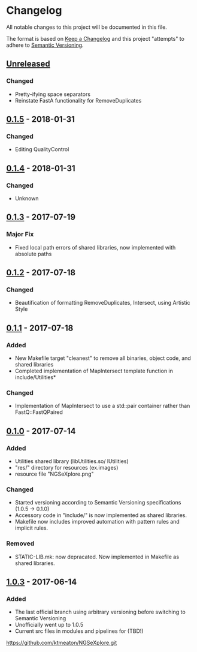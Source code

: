 # Changelog
All notable changes to this project will be documented in this file.

The format is based on [Keep a Changelog](http://keepachangelog.com/en/1.0.0/)
and this project "attempts" to adhere to [Semantic Versioning](http://semver.org/spec/v2.0.0.html).

## [Unreleased]
### Changed
- Pretty-ifying space separators
- Reinstate FastA functionality for RemoveDuplicates

## [0.1.5] - 2018-01-31
### Changed
- Editing QualityControl

## [0.1.4] - 2018-01-31
### Changed
- Unknown

## [0.1.3] - 2017-07-19
### Major Fix
- Fixed local path errors of shared libraries, now implemented with absolute paths

## [0.1.2] - 2017-07-18
### Changed
- Beautification of formatting RemoveDuplicates, Intersect, using Artistic Style

## [0.1.1] - 2017-07-18
### Added
- New Makefile target "cleanest" to remove all binaries, object code, and shared libraries
- Completed implementation of MapIntersect template function in include/Utilities*

### Changed
- Implementation of MapIntersect to use a std::pair container rather than FastQ::FastQPaired

## [0.1.0] - 2017-07-14
### Added
- Utilities shared library (libUtilities.so/ lUtilities)
- "res/" directory for resources (ex.images)
- resource file "NGSeXplore.png"

### Changed
- Started versioning according to Semantic Versioning specifications (1.0.5 -> 0.1.0)
- Accessory code in "include/" is now implemented as shared libraries.
- Makefile now includes improved automation with pattern rules and implicit rules.

### Removed
- STATIC-LIB.mk: now depracated. Now implemented in Makefile as shared libraries.

## [1.0.3] - 2017-06-14
### Added
- The last official branch using arbitrary versioning before switching to Semantic Versioning
- Unofficially went up to 1.0.5
- Current src files in modules and pipelines for (TBD!)


https://github.com/ktmeaton/NGSeXplore.git

[Unreleased]: https://github.com/ktmeaton/NGSeXplore/compare/v0.1.5...HEAD
[0.1.5]: https://github.com/ktmeaton/NGSeXplore/compare/v0.1.5...v0.1.4
[0.1.4]: https://github.com/ktmeaton/NGSeXplore/compare/v0.1.4...v0.1.3
[0.1.3]: https://github.com/ktmeaton/NGSeXplore/compare/v0.1.3...v0.1.2
[0.1.2]: https://github.com/ktmeaton/NGSeXplore/compare/v0.1.2...v0.1.1
[0.1.1]: https://github.com/ktmeaton/NGSeXplore/compare/v0.1.1...v0.1.0
[0.1.0]: https://github.com/ktmeaton/NGSeXplore/compare/v0.1.0...1.0.3
[1.0.3]: https://github.com/ktmeaton/NGSeXplore/compare/1.0.3...1.0.2
